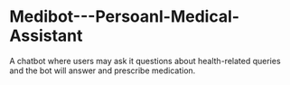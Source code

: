 # Medibot---Persoanl-Medical-Assistant
A chatbot where users may ask it questions about health-related queries and the bot will answer and prescribe medication.
